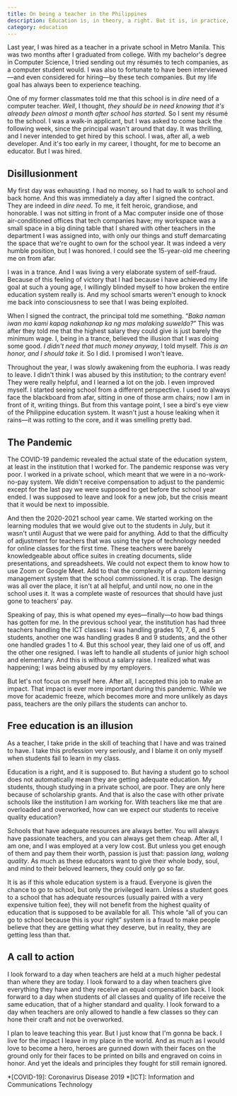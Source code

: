 ```yaml
---
title: On being a teacher in the Philippines
description: Education is, in theory, a right. But it is, in practice, a privilege.
category: education
---
```


Last year, I was hired as a teacher in a private school in Metro Manila. This was two months after I graduated from college. With my bachelor's degree in Computer Science, I tried sending out my résumés to tech companies, as a computer student would. I was also to fortunate to have been interviewed&mdash;and even considered for hiring&mdash;by these tech companies. But my life goal has always been to experience teaching.

One of my former classmates told me that this school is in <em>dire</em> need of a computer teacher. <i>Well</i>, I thought, <i>they should be in need knowing that it's already been almost a month after school has started.</i> So I sent my résumé to the school. I was a walk-in applicant, but I was asked to come back the following week, since the principal wasn't around that day. It was thrilling, and I never intended to get hired by this school. I was, after all, a web developer. And it's too early in my career, I thought, for me to become an educator. But I was hired.

## Disillusionment

My first day was exhausting. I had no money, so I had to walk to school and back home. And this was immediately a day after I signed the contract. They are indeed in <em>dire need</em>. To me, it felt heroic, grandiose, and honorable. I was not sitting in front of a Mac computer inside one of those air-conditioned offices that tech companies have; my workspace was a small space in a big dining table that I shared with other teachers in the department I was assigned into, with only our things and stuff demarcating the space that we're ought to own for the school year. It was indeed a very humble position, but I was honored. I could see the 15-year-old me cheering me on from afar.

I was in a trance. And I was living a very elaborate system of self-fraud. Because of this feeling of victory that I had because i have achieved my life goal at such a young age, I willingly blinded myself to how broken the entire education system really is. And my school smarts weren't enough to knock me back into consciousness to see that I was being exploited.

When I signed the contract, the principal told me something. <q><i lang="tl">Baka naman iwan mo kami kapag nakahanap ka ng mas malaking suweldo?</i></q> This was after they told me that the highest salary they could give is just barely the minimum wage. I, being in a trance, believed the illusion that I was doing some good. <i>I didn't need that much money anyway,</i> I told myself. <i>This is an honor, and I should take it.</i> So I did. I promised I won't leave.

Throughout the year, I was slowly awakening from the euphoria. I was ready to leave. I didn't think I was abused by this institution; to the contrary even! They were really helpful, and I learned a lot on the job. I even improved myself. I started seeing school from a different perspective. I used to always face the blackboard from afar, sitting in one of those arm chairs; now I am in front of it, writing things. But from this vantage point, I see a bird's eye view of the Philippine education system. It wasn't just a house leaking when it rains&mdash;it was rotting to the core, and it was smelling pretty bad.

## The Pandemic

The COVID-19 pandemic revealed the actual state of the education system, at least in the institution that I worked for. The pandemic response was very poor. I worked in a private school, which meant that we were in a no-work-no-pay system. We didn't receive compensation to adjust to the pandemic except for the last pay we were supposed to get before the school year ended. I was supposed to leave and look for a new job, but the crisis meant that it would be next to impossible.

And then the 2020-2021 school year came. We started working on the learning modules that we would give out to the students in July, but it wasn't until August that we were paid for anything. Add to that the difficulty of adjustment for teachers that was using the type of technology needed for online classes for the first time. These teachers were barely knowledgeable about office suites in creating documents, slide presentations, and spreadsheets. We could not expect them to know how to use Zoom or Google Meet. Add to that the complexity of a custom learning management system that the school commissioned. It is crap. The design was all over the place, it isn't at all helpful, and until now, no one in the school uses it. It was a complete waste of resources that should have just gone to teachers' pay.

Speaking of pay, this is what opened my eyes&mdash;finally&mdash;to how bad things has gotten for me. In the previous school year, the institution has had three teachers handling the ICT classes: I was handling grades 10, 7, 6, and 5 students, another one was handling grades 8 and 9 students, and the other one handled grades 1 to 4. But this school year, they laid one of us off, and the other one resigned. I was left to handle all students of junior high school and elementary. And this is without a salary raise. I realized what was happening; I was being abused by my employers.

But let's not focus on myself here. After all, I accepted this job to make an impact. That impact is ever more important during this pandemic. While we move for academic freeze, which becomes more and more unlikely as days pass, teachers are the only pillars the students can anchor to. 

## Free education is an illusion

As a teacher, I take pride in the skill of teaching that I have and was trained to have. I take this profession very seriously, and I blame it on only myself when students fail to learn in my class.

Education is a right, and it is supposed to. But having a student go to school does not automatically mean they are getting adequate education. My students, though studying in a private school, are poor. They are only here because of scholarship grants. And that is also the case with other private schools like the institution I am working for. With teachers like me that are overloaded and overworked, how can we expect our students to receive quality education?

Schools that have adequate resources are always better. You will always have passionate teachers, and you can always get them cheap. After all, I am one, and I was employed at a very low cost. But unless you get enough of them and pay them their worth, passion is just that: passion <i lang="tl">lang, walang quality</i>. As much as these educators want to give their whole body, soul, and mind to their beloved learners, they could only go so far. 

It is as if this whole education system is a fraud. Everyone is given the chance to go to school, but only the privileged learn. Unless a student goes to a school that has adequate resources (usually paired with a very expensive tuition fee), they will not benefit from the highest quality of education that is supposed to be available for all. This whole <q>all of you can go to school because this is your right</q> system is a fraud to make people believe that they are getting what they deserve, but in reality, they are getting less than that.

## A call to action

I look forward to a day when teachers are held at a much higher pedestal than where they are today. I look forward to a day when teachers give everything they have and they receive an equal compensation back. I look forward to a day when students of all classes and quality of life receive the same education, that of a higher standard and quality. I look forward to a day when teachers are only allowed to handle a few classes so they can hone their craft and not be overworked.

I plan to leave teaching this year. But I just know that I'm gonna be back. I live for the impact I leave in my place in the world. And as much as I would love to become a hero, heroes are gunned down with their faces on the ground only for their faces to be printed on bills and engraved on coins in honor. And yet the ideals and principles they fought for still remain ignored. 

*[COVID-19]: Coronavirus Disease 2019
*[ICT]: Information and Communications Technology